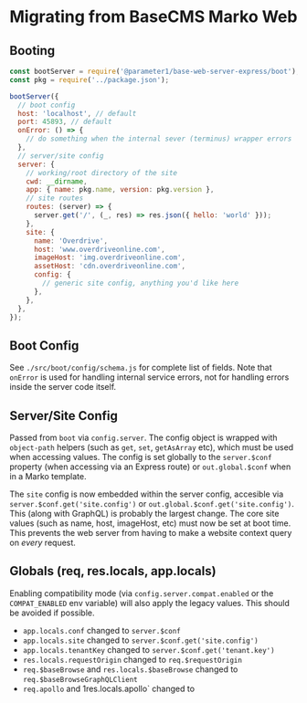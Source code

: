 # Migrating from BaseCMS Marko Web

## Booting
```js
const bootServer = require('@parameter1/base-web-server-express/boot');
const pkg = require('../package.json');

bootServer({
  // boot config
  host: 'localhost', // default
  port: 45893, // default
  onError: () => {
    // do something when the internal sever (terminus) wrapper errors
  },
  // server/site config
  server: {
    // working/root directory of the site
    cwd: __dirname,
    app: { name: pkg.name, version: pkg.version },
    // site routes
    routes: (server) => {
      server.get('/', (_, res) => res.json({ hello: 'world' }));
    },
    site: {
      name: 'Overdrive',
      host: 'www.overdriveonline.com',
      imageHost: 'img.overdriveonline.com',
      assetHost: 'cdn.overdriveonline.com',
      config: {
        // generic site config, anything you'd like here
      },
    },
  },
});
```

## Boot Config
See `./src/boot/config/schema.js` for complete list of fields. Note that `onError` is used for handling internal service errors, not for handling errors inside the server code itself.

## Server/Site Config
Passed from `boot` via `config.server`. The config object is wrapped with `object-path` helpers (such as `get`, `set`, `getAsArray` etc), which must be used when accessing values. The config is set globally to the `server.$conf` property (when accessing via an Express route) or `out.global.$conf` when in a Marko template.

The `site` config is now embedded within the server config, accesible via `server.$conf.get('site.config')` or `out.global.$conf.get('site.config')`. This (along with GraphQL) is probably the largest change. The core site values (such as name, host, imageHost, etc) must now be set at boot time. This prevents the web server from having to make a website context query on _every_ request.

## Globals (req, res.locals, app.locals)
Enabling compatibility mode (via `config.server.compat.enabled` or the `COMPAT_ENABLED` env variable) will also apply the legacy values. This should be avoided if possible.

- `app.locals.conf` changed to `server.$conf`
- `app.locals.site` changed to `server.$conf.get('site.config')`
- `app.locals.tenantKey` changed to `server.$conf.get('tenant.key')`
- `res.locals.requestOrigin` changed to `req.$requestOrigin`
- `req.$baseBrowse` and `res.locals.$baseBrowse` changed to `req.$baseBrowseGraphQLClient`
- `req.apollo` and 1res.locals.apollo` changed to
